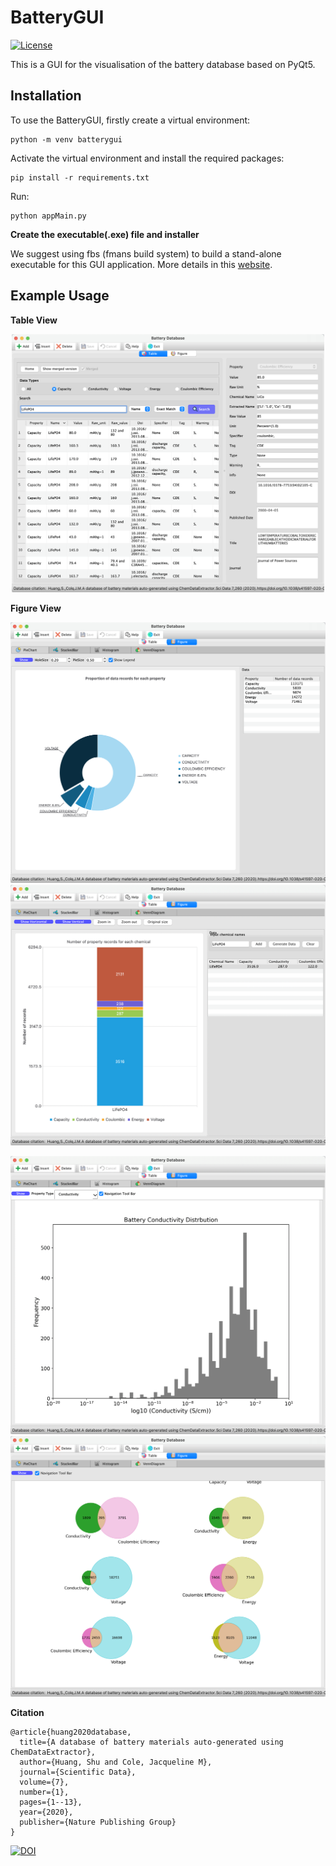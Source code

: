 # BatteryGUI

[![License](http://img.shields.io/:license-mit-blue.svg?style=flat-square)](https://github.com/shuhuang/batterygui/blob/master/LICENSE)

This is a GUI for the visualisation of the battery database based on PyQt5.

## Installation

To use the BatteryGUI, firstly create a virtual environment: 
```
python -m venv batterygui
```

Activate the virtual environment and install the required packages: 
```
pip install -r requirements.txt
```

Run: 
```
python appMain.py
```

**Create the executable(.exe) file and installer**

We suggest using fbs (fmans build system) to build a stand-alone executable for this GUI application. More details in this [website](https://build-system.fman.io/pyqt-exe-creation/).

## Example Usage
**Table View**
<p align="center">
    <img src="QtApp/images/battery/table.png" width="500">
</p>

**Figure View**

![alt-text-1](QtApp/images/battery/piechart.png "title-1") ![alt-text-2](QtApp/images/battery/barchart.png "title-2")

![alt-text-1](QtApp/images/battery/histogram.png "title-1") ![alt-text-2](QtApp/images/battery/venn.png "title-2")


**Citation**
```
@article{huang2020database,
  title={A database of battery materials auto-generated using ChemDataExtractor},
  author={Huang, Shu and Cole, Jacqueline M},
  journal={Scientific Data},
  volume={7},
  number={1},
  pages={1--13},
  year={2020},
  publisher={Nature Publishing Group}
}
```
[![DOI](https://zenodo.org/badge/DOI/10.1038/s41597-020-00602-2.svg)](https://doi.org/10.1038/s41597-020-00602-2)

